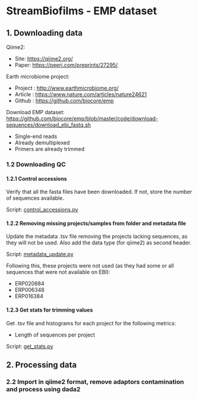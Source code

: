 # StreamBiofilms - EMP dataset

## 1. Downloading data

Qiime2:
- Site: https://qiime2.org/
- Paper: https://peerj.com/preprints/27295/

Earth microbiome project:
- Project	: http://www.earthmicrobiome.org/
- Article 	: https://www.nature.com/articles/nature24621
- Github 	: https://github.com/biocore/emp

Download EMP dataset: https://github.com/biocore/emp/blob/master/code/download-sequences/download_ebi_fastq.sh

- Single-end reads
- Already demultiplexed
- Primers are already trimmed

### 1.2 Downloading QC
#### 1.2.1 Control accessions
Verify that all the fasta files have been downloaded. If not, store the number of sequences available.

Script: [control_accessions.py](https://github.com/Mass23/StreamBiofilms/blob/master/control_accessions.py)

#### 1.2.2 Removing missing projects/samples from folder and metadata file
Update the metadata .tsv file removing the projects lacking sequences, as they will not be used. Also add the data type (for qiime2) as second header.

Script: [metadata_update.py](https://github.com/Mass23/StreamBiofilms/blob/master/metadata_update.py)

Following this, these projects were not used (as they had some or all sequences that were not available on EBI):
- ERP020884
- ERP006348
- ERP016384

#### 1.2.3 Get stats for trimming values
Get .tsv file and histograms for each project for the following metrics:
- Length of sequences per project

Script: [get_stats.py](https://github.com/Mass23/StreamBiofilms/blob/master/get_stats.py)

## 2. Processing data
### 2.2 Import in qiime2 format, remove adaptors contamination and process using dada2




